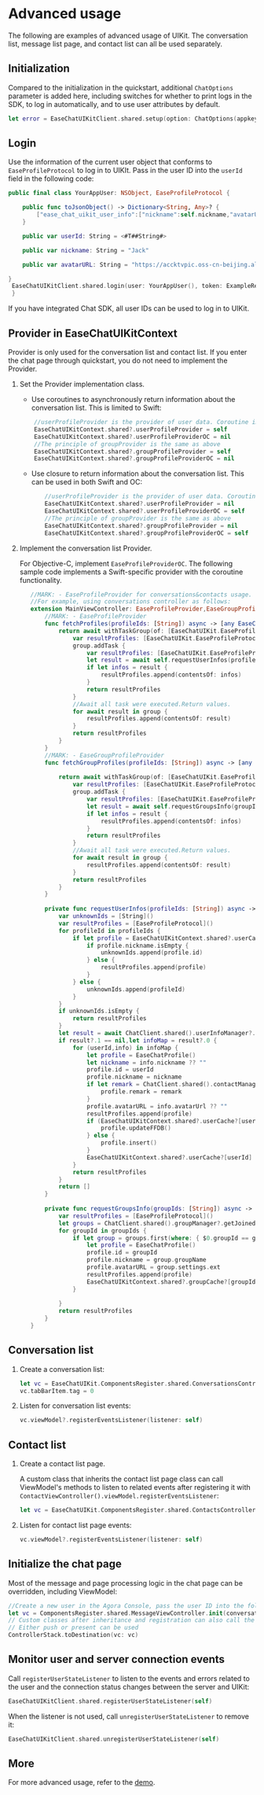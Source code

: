 # Advanced usage

The following are examples of advanced usage of UIKit. The conversation list, message list page, and contact list can all be used separately.

## Initialization

Compared to the initialization in the quickstart, additional `ChatOptions` parameter is added here, including switches for whether to print logs in the SDK, to log in automatically, and to use user attributes by default.

```swift
let error = EaseChatUIKitClient.shared.setup(option: ChatOptions(appkey: appKey))
```

## Login

Use the information of the current user object that conforms to `EaseProfileProtocol` to log in to UIKIt. Pass in the user ID into the `userId` field in the following code: 

```swift
public final class YourAppUser: NSObject, EaseProfileProtocol {

    public func toJsonObject() -> Dictionary<String, Any>? {
        ["ease_chat_uikit_user_info":["nickname":self.nickname,"avatarURL":self.avatarURL,"userId":self.id]]
    }

    public var userId: String = <#T##String#>

    public var nickname: String = "Jack"

    public var avatarURL: String = "https://accktvpic.oss-cn-beijing.aliyuncs.com/pic/sample_avatar/sample_avatar_1.png"

}
 EaseChatUIKitClient.shared.login(user: YourAppUser(), token: ExampleRequiredConfig.chatToken) { error in 
 }
```

If you have integrated Chat SDK, all user IDs can be used to log in to UIKit. 

## Provider in EaseChatUIKitContext

<Admonition type="tip" title="Note">Provider is only used for the conversation list and contact list. If you enter the chat page through quickstart, you do not need to implement the Provider.</Admonition>

1. Set the Provider implementation class.

    - Use coroutines to asynchronously return information about the conversation list. This is limited to Swift:

    ```swift
        //userProfileProvider is the provider of user data. Coroutine implementation and userProfileProviderOC cannot coexist at the same time. userProfileProviderOC is implemented using closures.
        EaseChatUIKitContext.shared?.userProfileProvider = self
        EaseChatUIKitContext.shared?.userProfileProviderOC = nil
        //The principle of groupProvider is the same as above
        EaseChatUIKitContext.shared?.groupProfileProvider = self
        EaseChatUIKitContext.shared?.groupProfileProviderOC = nil
    ```

    - Use closure to return information about the conversation list. This can be used in both Swift and OC:

    ```swift
           //userProfileProvider is the provider of user data. Coroutine implementation and userProfileProviderOC cannot coexist at the same time. userProfileProviderOC is implemented using closures.
           EaseChatUIKitContext.shared?.userProfileProvider = nil
           EaseChatUIKitContext.shared?.userProfileProviderOC = self
           //The principle of groupProvider is the same as above
           EaseChatUIKitContext.shared?.groupProfileProvider = nil
           EaseChatUIKitContext.shared?.groupProfileProviderOC = self
    ```
   
1. Implement the conversation list Provider.

    For Objective-C, implement `EaseProfileProviderOC`. The following sample code implements a Swift-specific provider with the coroutine functionality.

    ```swift
       //MARK: - EaseProfileProvider for conversations&contacts usage.
       //For example, using conversations controller as follows:
       extension MainViewController: EaseProfileProvider,EaseGroupProfileProvider {
           //MARK: - EaseProfileProvider
           func fetchProfiles(profileIds: [String]) async -> [any EaseChatUIKit.EaseProfileProtocol] {
               return await withTaskGroup(of: [EaseChatUIKit.EaseProfileProtocol].self, returning: [EaseChatUIKit.EaseProfileProtocol].self) { group in
                   var resultProfiles: [EaseChatUIKit.EaseProfileProtocol] = []
                   group.addTask {
                       var resultProfiles: [EaseChatUIKit.EaseProfileProtocol] = []
                       let result = await self.requestUserInfos(profileIds: profileIds)
                       if let infos = result {
                           resultProfiles.append(contentsOf: infos)
                       }
                       return resultProfiles
                   }
                   //Await all task were executed.Return values.
                   for await result in group {
                       resultProfiles.append(contentsOf: result)
                   }
                   return resultProfiles
               }
           }
           //MARK: - EaseGroupProfileProvider
           func fetchGroupProfiles(profileIds: [String]) async -> [any EaseChatUIKit.EaseProfileProtocol] {
               
               return await withTaskGroup(of: [EaseChatUIKit.EaseProfileProtocol].self, returning: [EaseChatUIKit.EaseProfileProtocol].self) { group in
                   var resultProfiles: [EaseChatUIKit.EaseProfileProtocol] = []
                   group.addTask {
                       var resultProfiles: [EaseChatUIKit.EaseProfileProtocol] = []
                       let result = await self.requestGroupsInfo(groupIds: profileIds)
                       if let infos = result {
                           resultProfiles.append(contentsOf: infos)
                       }
                       return resultProfiles
                   }
                   //Await all task were executed.Return values.
                   for await result in group {
                       resultProfiles.append(contentsOf: result)
                   }
                   return resultProfiles
               }
           }
           
           private func requestUserInfos(profileIds: [String]) async -> [EaseProfileProtocol]? {
               var unknownIds = [String]()
               var resultProfiles = [EaseProfileProtocol]()
               for profileId in profileIds {
                   if let profile = EaseChatUIKitContext.shared?.userCache?[profileId] {
                       if profile.nickname.isEmpty {
                           unknownIds.append(profile.id)
                       } else {
                           resultProfiles.append(profile)
                       }
                   } else {
                       unknownIds.append(profileId)
                   }
               }
               if unknownIds.isEmpty {
                   return resultProfiles
               }
               let result = await ChatClient.shared().userInfoManager?.fetchUserInfo(byId: unknownIds)
               if result?.1 == nil,let infoMap = result?.0 {
                   for (userId,info) in infoMap {
                       let profile = EaseChatProfile()
                       let nickname = info.nickname ?? ""
                       profile.id = userId
                       profile.nickname = nickname
                       if let remark = ChatClient.shared().contactManager?.getContact(userId)?.remark {
                           profile.remark = remark
                       }
                       profile.avatarURL = info.avatarUrl ?? ""
                       resultProfiles.append(profile)
                       if (EaseChatUIKitContext.shared?.userCache?[userId]) != nil {
                           profile.updateFFDB()
                       } else {
                           profile.insert()
                       }
                       EaseChatUIKitContext.shared?.userCache?[userId] = profile
                   }
                   return resultProfiles
               }
               return []
           }
           
           private func requestGroupsInfo(groupIds: [String]) async -> [EaseProfileProtocol]? {
               var resultProfiles = [EaseProfileProtocol]()
               let groups = ChatClient.shared().groupManager?.getJoinedGroups() ?? []
               for groupId in groupIds {
                   if let group = groups.first(where: { $0.groupId == groupId }) {
                       let profile = EaseChatProfile()
                       profile.id = groupId
                       profile.nickname = group.groupName
                       profile.avatarURL = group.settings.ext
                       resultProfiles.append(profile)
                       EaseChatUIKitContext.shared?.groupCache?[groupId] = profile
                   }
       
               }
               return resultProfiles
           }
       }
    ```

## Conversation list

1. Create a conversation list:

    ```swift
    let vc = EaseChatUIKit.ComponentsRegister.shared.ConversationsController.init()
    vc.tabBarItem.tag = 0
    ```
   
1. Listen for conversation list events:

    ```swift
    vc.viewModel?.registerEventsListener(listener: self)
    ```

## Contact list

1. Create a contact list page. 

    A custom class that inherits the contact list page class can call ViewModel's methods to listen to related events after registering it with `ContactViewController().viewModel.registerEventsListener`:

    ```swift
    let vc = EaseChatUIKit.ComponentsRegister.shared.ContactsController.init(headerStyle: .contact)
    ```

1.  Listen for contact list page events:

    ```swift
    vc.viewModel?.registerEventsListener(listener: self)
    ```

## Initialize the chat page

Most of the message and page processing logic in the chat page can be overridden, including ViewModel:

```swift
//Create a new user in the Agora Console, pass the user ID into the following construction method parameters, and jump to the chat page.
let vc = ComponentsRegister.shared.MessageViewController.init(conversationId: <#ID of the user just created#>, chatType: .chat)
// Custom classes after inheritance and registration can also call the registerEventsListener method of ViewModel to listen for chat message-related events, such as message reception, long press, click, etc. 
// Either push or present can be used
ControllerStack.toDestination(vc: vc)
```

## Monitor user and server connection events

Call `registerUserStateListener` to listen to the events and errors related to the user and the connection status changes between the server and UIKit:

```swift
EaseChatUIKitClient.shared.registerUserStateListener(self)
```

When the listener is not used, call `unregisterUserStateListener` to remove it:

```swift
EaseChatUIKitClient.shared.unregisterUserStateListener(self)
```

## More

For more advanced usage, refer to the [demo](https://github.com/easemob/easemob-demo-ios/tree/SwiftDemo).
